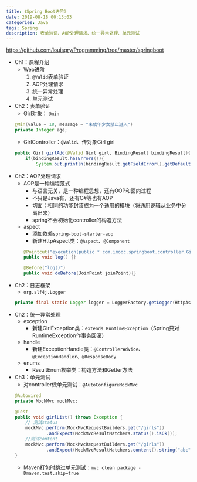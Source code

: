 ```yaml
---
title: 《Spring Boot进阶》
date: 2019-08-18 00:13:03
categories: Java
tags: Spring
description: 表单验证、AOP处理请求、统一异常处理、单元测试
---
```

https://github.com/louisgry/Programming/tree/master/springboot
<!-- more -->
- Ch1：课程介绍
    - Web进阶
        1. `@Valid`表单验证
        2. AOP处理请求
        3. 统一异常处理
        4. 单元测试
- Ch2：表单验证
    - Girl对象： `@min`
    ```java
    @Min(value = 18, message = "未成年少女禁止进入")
    private Integer age;
    ```
    - GirlController：`@Valid`、传对象Girl girl
    ```java
    public Girl girlAdd(@Valid Girl girl, BindingResult bindingResult){
        if(bindingResult.hasErrors()){
            System.out.println(bindingResult.getFieldError().getDefaultMessage());}
    ```
- Ch2：AOP处理请求
    - AOP是一种编程范式
        - 与语言无关，是一种编程思想，还有OOP和面向过程
        - 不只是Java有，还有C#等也有AOP
        - 切面：相同的功能封装成为一个通用的模块（将通用逻辑从业务中分离出来）
        - spring不会初始化controller的构造方法
    - aspect
        - 添加依赖`spring-boot-starter-aop`
        - 新建HttpAspect类：`@Aspect`、`@Component`
        ```java
        @Pointcut("execution(public * com.imooc.springboot.controller.GirlController.*(..))")
        public void log() {}
        
        @Before("log()")
        public void doBefore(JoinPoint joinPoint){}
        ```
- Ch2：日志框架
    - `org.slf4j.Logger`
    ```java
    private final static Logger logger = LoggerFactory.getLogger(HttpAspect.class);
    ```
- Ch2：统一异常处理
    - exception
        - 新建GirlException类：`extends RuntimeException`（Spring只对RuntimeException作事务回滚）
    - handle
        - 新建ExceptionHandle类：`@ControllerAdvice`、`@ExceptionHandler`、`@ResponseBody`
    - enums
        - ResultEnum枚举类：构造方法和Getter方法
- Ch3：单元测试
    - 对controller做单元测试：`@AutoConfigureMockMvc`
    ```java
    @Autowired
    private MockMvc mockMvc;

    @Test
    public void girlList() throws Exception {
        // 测试status
        mockMvc.perform(MockMvcRequestBuilders.get("/girls"))
                .andExpect(MockMvcResultMatchers.status().isOk());
        //测试content
        mockMvc.perform(MockMvcRequestBuilders.get("/girls"))
                .andExpect(MockMvcResultMatchers.content().string("abc"));
    }
    ```
    - Maven打包时跳过单元测试：`mvc clean package -Dmaven.test.skip=true`